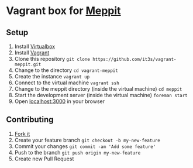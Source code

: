 # Vagrant box for [Meppit](https://github.com/it3s/meppit)


## Setup

1. Install [Virtualbox](https://www.virtualbox.org/)
2. Install [Vagrant](http://www.vagrantup.com/)
3. Clone this repository `git clone https://github.com/it3s/vagrant-meppit.git`
4. Change to the directory `cd vagrant-meppit`
5. Create the instance `vagrant up`
6. Connect to the virtual machine `vagrant ssh`
7. Change to the meppit directory (inside the virtual machine) `cd meppit`
8. Start the development server (inside the virtual machine) `foreman start`
9. Open [localhost:3000](http://localhost:3000) in your browser


## Contributing

1. [Fork it](http://github.com/it3s/vagrant-meppit/fork)
2. Create your feature branch `git checkout -b my-new-feature`
3. Commit your changes `git commit -am 'Add some feature'`
4. Push to the branch `git push origin my-new-feature`
5. Create new Pull Request
